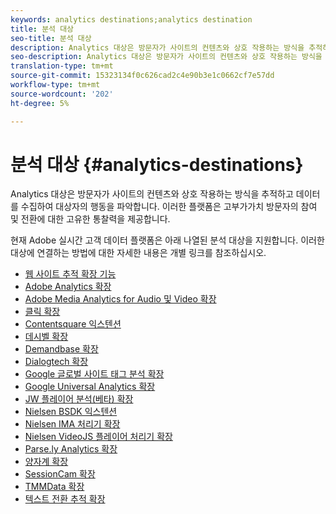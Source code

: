 ```yaml
---
keywords: analytics destinations;analytics destination
title: 분석 대상
seo-title: 분석 대상
description: Analytics 대상은 방문자가 사이트의 컨텐츠와 상호 작용하는 방식을 추적하고 데이터를 수집하여 대상자의 행동을 파악합니다. 이러한 플랫폼은 고부가가치 방문자의 참여 및 전환에 대한 고유한 통찰력을 제공합니다.
seo-description: Analytics 대상은 방문자가 사이트의 컨텐츠와 상호 작용하는 방식을 추적하고 데이터를 수집하여 대상자의 행동을 파악합니다. 이러한 플랫폼은 고부가가치 방문자의 참여 및 전환에 대한 고유한 통찰력을 제공합니다.
translation-type: tm+mt
source-git-commit: 15323134f0c626cad2c4e90b3e1c0662cf7e57dd
workflow-type: tm+mt
source-wordcount: '202'
ht-degree: 5%

---
```



# 분석 대상 {#analytics-destinations}

Analytics 대상은 방문자가 사이트의 컨텐츠와 상호 작용하는 방식을 추적하고 데이터를 수집하여 대상자의 행동을 파악합니다. 이러한 플랫폼은 고부가가치 방문자의 참여 및 전환에 대한 고유한 통찰력을 제공합니다.

현재 Adobe 실시간 고객 데이터 플랫폼은 아래 나열된 분석 대상을 지원합니다. 이러한 대상에 연결하는 방법에 대한 자세한 내용은 개별 링크를 참조하십시오.

* [웹 사이트 추적 확장 기능](/help/rtcdp/destinations/adform-extension.md)
* [Adobe Analytics 확장](/help/rtcdp/destinations/adobe-analytics-extension.md)
* [Adobe Media Analytics for Audio 및 Video 확장](/help/rtcdp/destinations/adobe-video-analytics-extension.md)
* [클릭 확장](/help/rtcdp/destinations/clicktale-extension.md)
* [Contentsquare 익스텐션](/help/rtcdp/destinations/contentsquare-extension.md)
* [데시벨 확장](/help/rtcdp/destinations/decibel-extension.md)
* [Demandbase 확장](/help/rtcdp/destinations/demandbase-extension.md)
* [Dialogtech 확장](/help/rtcdp/destinations/dialogtech-extension.md)
* [Google 글로벌 사이트 태그 분석 확장](/help/rtcdp/destinations/gtag-analytics-extension.md)
* [Google Universal Analytics 확장](/help/rtcdp/destinations/google-universal-analytics-extension.md)
* [JW 플레이어 분석(베타) 확장](/help/rtcdp/destinations/jw-player-analytics-extension.md)
* [Nielsen BSDK 익스텐션](nielsen-bsdk-extension.md)
* [Nielsen IMA 처리기 확장](nielsen-ima-extension.md)
* [Nielsen VideoJS 플레이어 처리기 확장](nielsen-videojs-extension.md)
* [Parse.ly Analytics 확장](parsely-extension.md)
* [양자계 확장](quantum-metric-extension.md)
* [SessionCam 확장](sessioncam-extension.md)
* [TMMData 확장](tmmdata-extension.md)
* [텍스트 전환 추적 확장](yext-extension.md)
